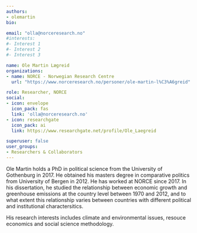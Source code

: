 ```yaml
---
authors:
- olemartin
bio:

email: "olla@norceresearch.no"
#interests:
#- Interest 1
#- Interest 2
#- Interest 3

name: Ole Martin Lægreid
organizations:
- name: NORCE - Norwegian Research Centre 
  url: "https://www.norceresearch.no/personer/ole-martin-l%C3%A6greid"

role: Researcher, NORCE
social:
- icon: envelope
  icon_pack: fas
  link: 'olla@norceresearch.no'
- icon: researchgate
  icon_pack: ai
  link: https://www.researchgate.net/profile/Ole_Laegreid

superuser: false
user_groups:
- Researchers & Collaborators
---
```


Ole Martin holds a PhD in political science from the University of Gothenburg in 2017. He obtained his masters degree in comparative politics from University of Bergen in 2012. He has worked at NORCE since 2017. In his dissertation, he studied the relationship between economic growth and greenhouse emissions at the country level between 1970 and 2012, and to what extent this relationship varies between countries with different political and institutional charactersitics. 

His research interests includes climate and environmental issues, resouce economics and social science methodology.
